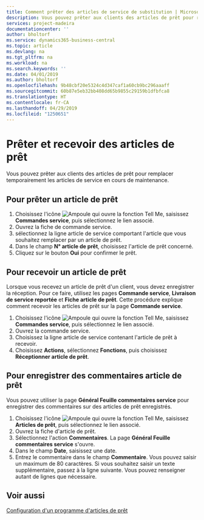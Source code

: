 ```yaml
---
title: Comment prêter des articles de service de substitution | Microsoft Docs
description: Vous pouvez prêter aux clients des articles de prêt pour remplacer temporairement les articles de service en cours de maintenance.
services: project-madeira
documentationcenter: ''
author: bholtorf
ms.service: dynamics365-business-central
ms.topic: article
ms.devlang: na
ms.tgt_pltfrm: na
ms.workload: na
ms.search.keywords: ''
ms.date: 04/01/2019
ms.author: bholtorf
ms.openlocfilehash: 9b48cbf20e5324c4d347caf1a60cb9bc296aaaff
ms.sourcegitcommit: 60b87e5eb32bb408dd65b9855c29159b1dfbfca8
ms.translationtype: HT
ms.contentlocale: fr-CA
ms.lasthandoff: 04/29/2019
ms.locfileid: "1250651"
---
```

# <a name="lend-and-receive-loaners"></a>Prêter et recevoir des articles de prêt
Vous pouvez prêter aux clients des articles de prêt pour remplacer temporairement les articles de service en cours de maintenance.  
  
## <a name="to-lend-a-loaner-item"></a>Pour prêter un article de prêt    
1. Choisissez l'icône ![Ampoule qui ouvre la fonction Tell Me](media/ui-search/search_small.png "Dites-moi ce que vous voulez faire"), saisissez **Commandes service**, puis sélectionnez le lien associé.  
2. Ouvrez la fiche de commande service.  
3. sélectionnez la ligne article de service comportant l'article que vous souhaitez remplacer par un article de prêt.  
4. Dans le champ **N° article de prêt**, choisissez l'article de prêt concerné.  
5. Cliquez sur le bouton **Oui** pour confirmer le prêt.  

## <a name="to-receive-a-loaner"></a>Pour recevoir un article de prêt  
Lorsque vous recevez un article de prêt d'un client, vous devez enregistrer la réception. Pour ce faire, utilisez les pages **Commande service**, **Livraison de service reportée** et **Fiche article de prêt**. Cette procédure explique comment recevoir les articles de prêt sur la page **Commande service**.  
  
1. Choisissez l'icône ![Ampoule qui ouvre la fonction Tell Me](media/ui-search/search_small.png "Dites-moi ce que vous voulez faire"), saisissez **Commandes service**, puis sélectionnez le lien associé.  
2. Ouvrez la commande service.  
3. Choisissez la ligne article de service contenant l'article de prêt à recevoir.  
4. Choisissez **Actions**, sélectionnez **Fonctions**, puis choisissez **Réceptionner article de prêt**.  

## <a name="to-register-loaner-comments"></a>Pour enregistrer des commentaires article de prêt  
Vous pouvez utiliser la page **Général Feuille commentaires service** pour enregistrer des commentaires sur des articles de prêt enregistrés.  
  
1. Choisissez l'icône ![Ampoule qui ouvre la fonction Tell Me](media/ui-search/search_small.png "Dites-moi ce que vous voulez faire"), saisissez **Articles de prêt**, puis sélectionnez le lien associé.  
2. Ouvrez la fiche d'article de prêt.  
3. Sélectionnez l'action **Commentaires**. La page **Général Feuille commentaires service** s'ouvre.  
4. Dans le champ **Date**, saisissez une date.  
5. Entrez le commentaire dans le champ **Commentaire**. Vous pouvez saisir un maximum de 80 caractères. Si vous souhaitez saisir un texte supplémentaire, passez à la ligne suivante. Vous pouvez renseigner autant de lignes que nécessaire.  
  
## <a name="see-also"></a>Voir aussi  
[Configuration d'un programme d'articles de prêt](service-how-setup-loaner-program.md)   

